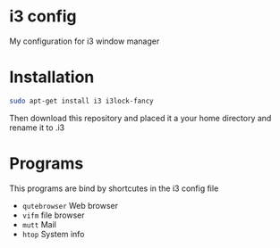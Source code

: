 # i3 config
My configuration for i3 window manager 


# Installation 
``` bash
sudo apt-get install i3 i3lock-fancy
```
Then download this repository and placed it a your home directory and rename it to .i3


# Programs 
This programs are bind by shortcutes in the i3 config file 
* `qutebrowser` Web browser
* `vifm` file browser
* `mutt` Mail
* `htop` System info

